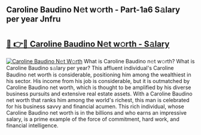 ## Caroline Baudino N𝚎t w𝚘rth - Part-1a6 S𝚊lary per year Jnfru

# <h2><a href="http://gc1wgh.nevu.top/?p=Caroline+Baudino">🔗 👉🔴 Caroline Baudino N𝚎t w𝚘rth - S𝚊lary</a></h2>

[![Caroline Baudino N𝚎t W𝚘rth](https://i.imgur.com/Oavwk0R.jpeg)](http://gc1wgh.nevu.top/?p=Caroline+Baudino)
What is Caroline Baudino n𝚎t w𝚘rth? What is Caroline Baudino s𝚊lary per year?
This affluent individual's Caroline Baudino net worth is considerable, positioning him among the wealthiest in his sector. His income from his job is considerable, but it is outmatched by Caroline Baudino net worth, which is thought to be amplified by his diverse business pursuits and extensive real estate assets. With a Caroline Baudino net worth that ranks him among the world's richest, this man is celebrated for his business savvy and financial acumen. This rich individual, whose Caroline Baudino net worth is in the billions and who earns an impressive salary, is a prime example of the force of commitment, hard work, and financial intelligence.
